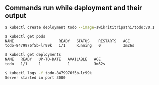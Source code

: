 ## Commands run while deployment and their output

```bash
$ kubectl create deployment todo --image=swikrititripathi/todo:v0.1
```

```bash
$ kubectl get pods
NAME                    READY   STATUS    RESTARTS   AGE
todo-8479976f5b-lr99k   1/1     Running   0          3m26s
```

```bash
$ kubectl get deployments
NAME   READY   UP-TO-DATE   AVAILABLE   AGE
todo   1/1     1            1           3m52s

```

```bash
$ kubectl logs -f todo-8479976f5b-lr99k
Server started in port 3000

```
